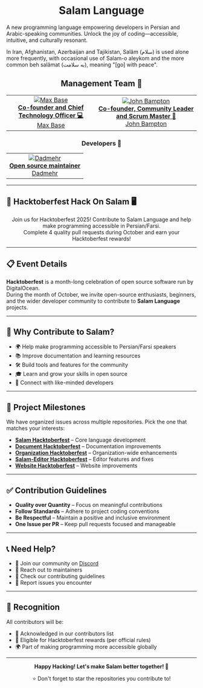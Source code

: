 <div align="center">
  <h1>Salam Language</h1>
</div>

A new programming language empowering developers in Persian and Arabic-speaking communities. Unlock the joy of coding—accessible, intuitive, and culturally resonant.

In Iran, Afghanistan, Azerbaijan and Tajikistan, Salâm (سلام) is used alone more frequently, with occasional use of Salam-o aleykom and the more common beh salâmat (به سلامت), meaning "[go] with peace".

<div align="center">
  <h2>Management Team 👥</h2>
</div>

<div align="center">
  <table>
    <tr>
      <td align="center">
        <a href="https://github.com/BaseMax">
          <img src="https://avatars.githubusercontent.com/u/2658040?s=250&v=4" alt="Max Base"><br>
          <strong>Co-founder and Chief Technology Officer 💻</strong><br>
          Max Base  
        </a>
      </td>
      <td align="center">
        <a href="https://github.com/jbampton"> 
          <img src="https://avatars.githubusercontent.com/u/418747?s=250&v=4" alt="John Bampton"><br>
          <strong>Co-founder, Community Leader and Scrum Master 🏢</strong><br>
          John Bampton  
        </a>
      </td>
    </tr>
  </table>
</div>

<div align="center">
  <h3>Developers 💾</h3>
  <table>
    <tr>
      <td align="center">
        <a href="https://github.com/BDadmehr0">
          <img src="https://avatars.githubusercontent.com/u/134191240?v=4&s=125" alt="Dadmehr" title="Dadmehr" /><br>
          <strong>Open source maintainer</strong><br>
          Dadmehr
        </a>
      </td>
    </tr>
  </table>
</div>

<hr>

## 🎉 Hacktoberfest Hack On Salam 🖥️

<div align="center">
  <p>
    Join us for Hacktoberfest 2025! Contribute to Salam Language and help make programming accessible in Persian/Farsi.
    <br>
    Complete 4 quality pull requests during October and earn your Hacktoberfest rewards!
  </p>
</div>

---

## 📋 Event Details

**Hacktoberfest** is a month-long celebration of open source software run by DigitalOcean.  
During the month of October, we invite open-source enthusiasts, beginners, and the wider developer community to contribute to **Salam Language** projects.

---

## 🌟 Why Contribute to Salam?

- 🌍 Help make programming accessible to Persian/Farsi speakers  
- 📚 Improve documentation and learning resources  
- 🛠️ Build tools and features for the community  
- 🎓 Learn and grow your skills in open source  
- 🤝 Connect with like-minded developers  

---

## 🎯 Project Milestones

We have organized issues across multiple repositories. Pick the one that matches your interests:

- **[Salam Hacktoberfest](https://github.com/SalamLang/Salam/milestone/3)** – Core language development  
- **[Document Hacktoberfest](https://github.com/SalamLang/Salam-Document/milestone/1)** – Documentation improvements  
- **[Organization Hacktoberfest](https://github.com/SalamLang/.github/milestone/1)** – Organization-wide enhancements  
- **[Salam-Editor Hacktoberfest](https://github.com/SalamLang/Salam-Editor/milestone/1)** – Editor features and fixes  
- **[Website Hacktoberfest](https://github.com/SalamLang/Salam-Website/milestone/1)** – Website improvements  

---

## ✅ Contribution Guidelines

- **Quality over Quantity** – Focus on meaningful contributions  
- **Follow Standards** – Adhere to project coding conventions  
- **Be Respectful** – Maintain a positive and inclusive environment  
- **One Issue per PR** – Keep pull requests focused and manageable  

---

## 📞 Need Help?

- 💬 Join our community on [Discord](https://discord.gg/gFP2sbQP4x)  
- 📧 Reach out to maintainers  
- 📖 Check our contributing guidelines  
- 🐛 Report issues you encounter  

---

## 🎁 Recognition

All contributors will be:

- 🏅 Acknowledged in our contributors list  
- 🎉 Eligible for Hacktoberfest rewards (per official rules)  
- 🌍 Part of making programming more accessible globally  

---

<div align="center">

**Happy Hacking! Let's make Salam better together! 🚀**  

⭐ Don't forget to star the repositories you contribute to!  

</div>

